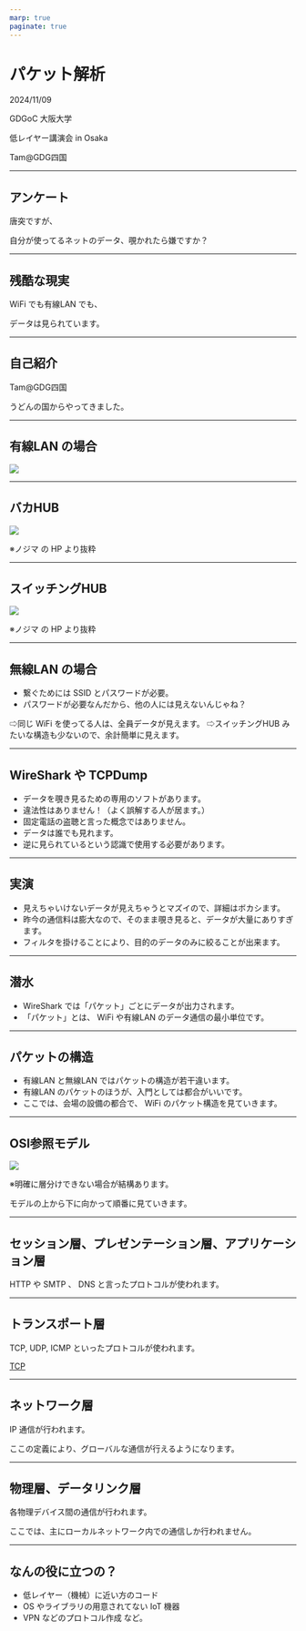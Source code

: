 ```yaml
---
marp: true
paginate: true
---
```

# パケット解析

2024/11/09

GDGoC 大阪大学

低レイヤー講演会 in Osaka

Tam@GDG四国

<!-- 
$theme: gaia
template: invert
-->

<!-- footer: パケット解析(Tam) -->

---
## アンケート

唐突ですが、

自分が使ってるネットのデータ、覗かれたら嫌ですか？

---
## 残酷な現実

WiFi でも有線LAN でも、

データは見られています。

---
## 自己紹介

Tam@GDG四国

うどんの国からやってきました。

---
## 有線LAN の場合

![](https://www.planex.co.jp/articles/lan/25gbe_no1/images/009.jpg)


---
## バカHUB

![](https://www.nojima.co.jp/support/wp-content/uploads/2022/12/repeaterHub.jpg)

※ノジマ の HP より抜粋


---
## スイッチングHUB

![](https://www.nojima.co.jp/support/wp-content/uploads/2022/12/switchingHub.jpg)

※ノジマ の HP より抜粋


---
## 無線LAN の場合

- 繋ぐためには SSID とパスワードが必要。
- パスワードが必要なんだから、他の人には見えないんじゃね？

⇨同じ WiFi を使ってる人は、全員データが見えます。
⇨スイッチングHUB みたいな構造も少ないので、余計簡単に見えます。

---
## WireShark や TCPDump

- データを覗き見るための専用のソフトがあります。
- 違法性はありません！（よく誤解する人が居ます。）
- 固定電話の盗聴と言った概念ではありません。
- データは誰でも見れます。
- 逆に見られているという認識で使用する必要があります。

---
## 実演

- 見えちゃいけないデータが見えちゃうとマズイので、詳細はボカシます。
- 昨今の通信料は膨大なので、そのまま覗き見ると、データが大量にありすぎます。
- フィルタを掛けることにより、目的のデータのみに絞ることが出来ます。

---
## 潜水

- WireShark では「パケット」ごとにデータが出力されます。
- 「パケット」とは、 WiFi や有線LAN のデータ通信の最小単位です。

---
## パケットの構造

- 有線LAN と無線LAN ではパケットの構造が若干違います。
- 有線LAN のパケットのほうが、入門としては都合がいいです。
- ここでは、会場の設備の都合で、 WiFi のパケット構造を見ていきます。

---
## OSI参照モデル

![](https://atmarkit.itmedia.co.jp/icd/root/images/2129583.gif)

※明確に層分けできない場合が結構あります。

モデルの上から下に向かって順番に見ていきます。

---
## セッション層、プレゼンテーション層、アプリケーション層

HTTP や SMTP 、 DNS と言ったプロトコルが使われます。

---
## トランスポート層

TCP, UDP, ICMP といったプロトコルが使われます。

[TCP](https://ja.wikipedia.org/wiki/Transmission_Control_Protocol)

---
## ネットワーク層

IP 通信が行われます。

ここの定義により、グローバルな通信が行えるようになります。

---
## 物理層、データリンク層

各物理デバイス間の通信が行われます。

ここでは、主にローカルネットワーク内での通信しか行われません。

---
## なんの役に立つの？

- 低レイヤー（機械）に近い方のコード
- OS やライブラリの用意されてない IoT 機器
- VPN などのプロトコル作成
など。
